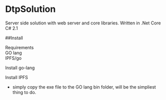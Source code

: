 # DtpSolution
Server side solution with web server and core libraries. Written in .Net Core C# 2.1

##Install  

Requirements  
GO lang  
IPFS/go  

Install go-lang  

Install IPFS  
- simply copy the exe file to the GO lang bin folder, will be the simpliest thing to do.


